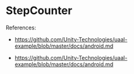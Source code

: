 # StepCounter

References:
* https://github.com/Unity-Technologies/uaal-example/blob/master/docs/android.md

* https://github.com/Unity-Technologies/uaal-example/blob/master/docs/android.md
